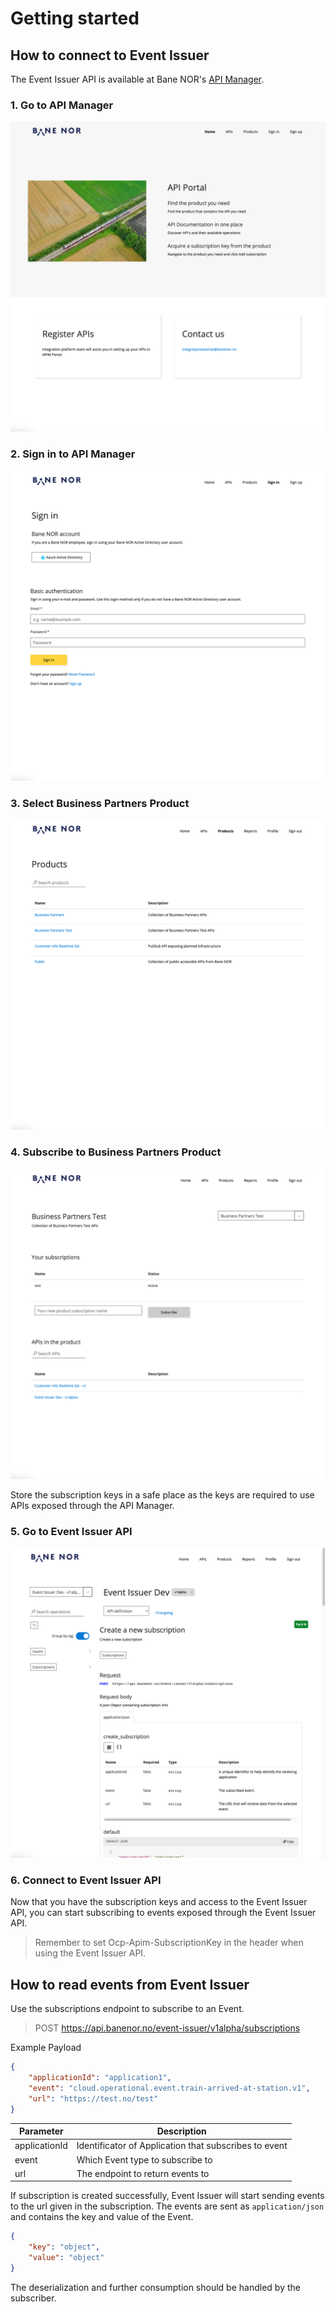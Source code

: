 # Getting started

## How to connect to Event Issuer

The Event Issuer API is available at Bane NOR's [API Manager](https://api-portal.banenor.no/).
### 1. Go to API Manager
![API Manager landing page](../img/how-to-connect-to-event-issuer/how-to-connect-to-event-issuer-1.png)
### 2. Sign in to API Manager
![API Manager login page](../img/how-to-connect-to-event-issuer/how-to-connect-to-event-issuer-2.png)
### 3. Select Business Partners Product
![API Manager products page](../img/how-to-connect-to-event-issuer/how-to-connect-to-event-issuer-3.png)
### 4. Subscribe to Business Partners Product
![API Manager business partner product page](../img/how-to-connect-to-event-issuer/how-to-connect-to-event-issuer-4.png)

Store the subscription keys in a safe place as the keys are required to use APIs exposed through the API Manager.
### 5. Go to Event Issuer API
![API Manager event issuer api page](../img/how-to-connect-to-event-issuer/how-to-connect-to-event-issuer-5.png)

### 6. Connect to Event Issuer API
Now that you have the subscription keys and access to the Event Issuer API, you can start subscribing to events exposed through the Event Issuer API.

> Remember to set Ocp-Apim-SubscriptionKey in the header when using the Event Issuer API.

## How to read events from Event Issuer

Use the subscriptions endpoint to subscribe to an Event.

> POST https://api.banenor.no/event-issuer/v1alpha/subscriptions

Example Payload

```json
{
    "applicationId": "application1",
    "event": "cloud.operational.event.train-arrived-at-station.v1",
    "url": "https://test.no/test"
}
```

| Parameter     | Description                                           |
|---------------|-------------------------------------------------------|
| applicationId | Identificator of Application that subscribes to event |
| event         | Which Event type to subscribe to                      |
| url           | The endpoint to return events to                      |

If subscription is created successfully, Event Issuer will start sending events to the url given in the subscription.
The events are sent as `application/json` and contains the key and value of the Event.

```json
{
    "key": "object",
    "value": "object"
}
```

The deserialization and further consumption should be handled by the subscriber.
